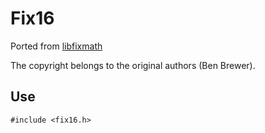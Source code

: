 # Fix16

Ported from [libfixmath](https://code.google.com/p/libfixmath)

The copyright belongs to the original authors (Ben Brewer).

## Use

`#include <fix16.h>`
